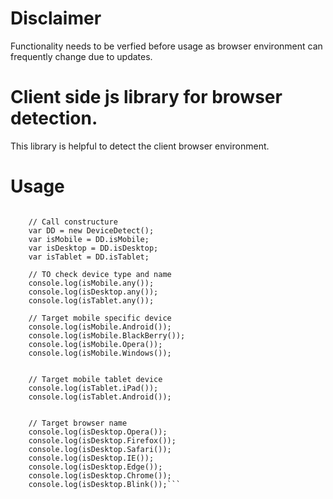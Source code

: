 # Disclaimer

Functionality needs to be verfied before usage as browser environment can
frequently change due to updates.


# Client side js library for browser detection.

This library is helpful to detect the client browser environment.


# Usage


<script type="text/javascript" src="device-detect.js"></script>

```

    // Call constructure
    var DD = new DeviceDetect();
    var isMobile = DD.isMobile;
    var isDesktop = DD.isDesktop;
    var isTablet = DD.isTablet;

    // TO check device type and name
    console.log(isMobile.any());
    console.log(isDesktop.any());
    console.log(isTablet.any());

    // Target mobile specific device
    console.log(isMobile.Android());
    console.log(isMobile.BlackBerry());
    console.log(isMobile.Opera());
    console.log(isMobile.Windows());


    // Target mobile tablet device
    console.log(isTablet.iPad());
    console.log(isTablet.Android());


    // Target browser name
    console.log(isDesktop.Opera());
    console.log(isDesktop.Firefox());
    console.log(isDesktop.Safari());
    console.log(isDesktop.IE());
    console.log(isDesktop.Edge());
    console.log(isDesktop.Chrome());
    console.log(isDesktop.Blink());```
